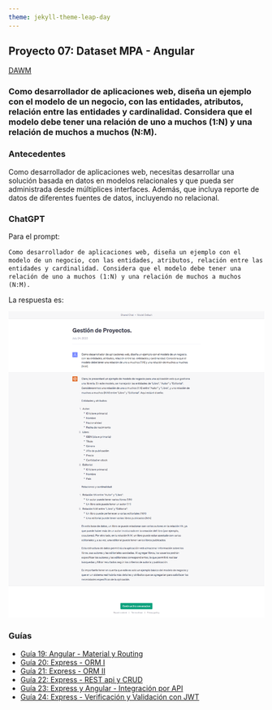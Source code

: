 ```yaml
---
theme: jekyll-theme-leap-day
---
```


## Proyecto 07: Dataset MPA - Angular

[DAWM](/DAWM/)

### Como desarrollador de aplicaciones web, diseña un ejemplo con el modelo de un negocio, con las entidades, atributos, relación entre las  entidades y cardinalidad. Considera que el modelo debe tener una relación de uno a muchos (1:N) y una relación de muchos a muchos (N:M).

### Antecedentes

Como desarrollador de aplicaciones web, necesitas desarrollar una solución basada en datos en modelos relacionales y que pueda ser administrada desde múltiplices interfaces. Además, que incluya reporte de datos de diferentes fuentes de datos, incluyendo no relacional.

### ChatGPT

Para el prompt: 

```
Como desarrollador de aplicaciones web, diseña un ejemplo con el modelo de un negocio, con las entidades, atributos, relación entre las  entidades y cardinalidad. Considera que el modelo debe tener una relación de uno a muchos (1:N) y una relación de muchos a muchos (N:M). 
```
La respuesta es:

![respuesta](archivos/proyecto07-pregunta.png)

### Guías

* [Guía 19: Angular - Material y Routing](/DAWM/guias/2023/guia19)
* [Guía 20: Express - ORM I](/DAWM/guias/2023/guia20) 
* [Guía 21: Express - ORM II](/DAWM/guias/2023/guia21) 
* [Guía 22: Express - REST api y CRUD](/DAWM/guias/2023/guia22)
* [Guía 23: Express y Angular - Integración por API](/DAWM/guias/2023/guia23)
* [Guía 24: Express - Verificación y Validación con JWT](/DAWM/guias/2023/guia24)